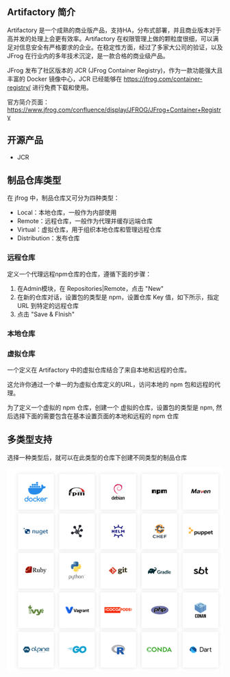 ## Artifactory 简介

Artifactory 是一个成熟的商业版产品，支持HA，分布式部署，并且商业版本对于高并发的处理上会更有效率。Artifactory 在权限管理上做的颗粒度很细，可以满足对信息安全有严格要求的企业。在稳定性方面，经过了多家大公司的验证，以及 JFrog 在行业内的多年技术沉淀，是一款合格的商业级产品。

JFrog 发布了社区版本的 JCR (JFrog Container Registry)，作为一款功能强大且丰富的 Docker 镜像中心，JCR 已经能够在 <https://jfrog.com/container-registry/> 进行免费下载和使用。

官方简介页面：<https://www.jfrog.com/confluence/display/JFROG/JFrog+Container+Registry>

## 开源产品

- JCR

## 制品仓库类型

在 jfrog 中，制品仓库又可分为四种类型：

- Local：本地仓库，一般作为内部使用
- Remote：远程仓库，一般作为代理并缓存远端仓库
- Virtual：虚拟仓库，用于组织本地仓库和管理远程仓库
- Distribution：发布仓库

### 远程仓库

定义一个代理远程npm仓库的仓库，遵循下面的步骤：

1. 在Admin模块，在 Repositories|Remote，点击 "New"
1. 在新的仓库对话，设置包的类型是 npm，设置仓库 Key 值，如下所示，指定 URL 到特定的远程仓库
1. 点击 "Save & FInish"

### 本地仓库

### 虚拟仓库

一个定义在 Artifactory 中的虚拟仓库结合了来自本地和远程的仓库。

这允许你通过一个单一的为虚拟仓库定义的URL，访问本地的 npm 包和远程的代理。

为了定义一个虚拟的 npm 仓库，创建一个 虚拟的仓库，设置包的类型是 npm, 然后选择下面的需要包含在基本设置页面的本地和远程的 npm 仓库

## 多类型支持

选择一种类型后，就可以在此类型的仓库下创建不同类型的制品仓库

![img](.assets/image-20221217144414088.png)
